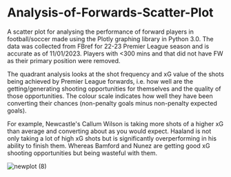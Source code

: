 # Analysis-of-Forwards-Scatter-Plot
A scatter plot for analysing the performance of forward players in football/soccer made using the Plotly graphing library in Python 3.0. The data was collected from FBref for 22-23 Premier League season and is accurate as of 11/01/2023. Players with <300 mins and that did not have FW as their primary position were removed. 

The quadrant analysis looks at the shot frequency and xG value of the shots being achieved by Premier League forwards, i.e. how well are the getting/generating shooting opportunities for themselves and the quality of those opportunities. The colour scale indicates how well they have been converting their chances (non-penalty goals minus non-penalty expected goals). 



For example, Newcastle's Callum Wilson is taking more shots of a higher xG than average and converting about as you would expect. Haaland is not only taking a lot of high xG shots but is significantly overperforming in his ability to finish them. Whereas Bamford and Nunez are getting good xG shooting opportunities but being wasteful with them. 

![newplot (8)](https://user-images.githubusercontent.com/122451735/211809764-64e87c92-3dcb-4c7a-8a8f-e7837f9db23e.png)
